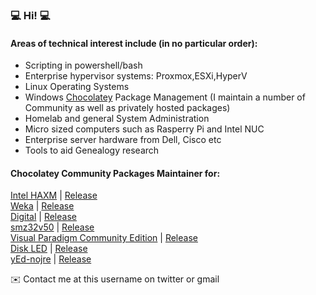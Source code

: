 ### 💻 Hi! 💻

#### Areas of technical interest include (in no particular order):

* Scripting in powershell/bash
* Enterprise hypervisor systems:  Proxmox,ESXi,HyperV
* Linux Operating Systems
* Windows [Chocolatey](https://www.chocolatey.org) Package Management (I maintain a number of Community as well as privately hosted packages)
* Homelab and general System Administration
* Micro sized computers such as Rasperry Pi and Intel NUC
* Enterprise server hardware from Dell, Cisco etc
* Tools to aid Genealogy research

#### Chocolatey Community Packages Maintainer for:
[Intel HAXM](https://github.com/gsmitheidw/haxm) | [Release](https://community.chocolatey.org/packages/haxm/7.7.0)  
[Weka](https://github.com/gsmitheidw/weka) | [Release](https://community.chocolatey.org/packages/Weka/3.8.5)  
[Digital](https://github.com/gsmitheidw/Digital) | [Release](https://community.chocolatey.org/packages/digital)  
[smz32v50](https://github.com/gsmitheidw/smz32v50) | [Release](https://community.chocolatey.org/packages/smz32v50)  
[Visual Paradigm Community Edition](https://github.com/gsmitheidw/visualparadigm-ce) | [Release](https://community.chocolatey.org/packages/visualparadigm-ce)  
[Disk LED](https://github.com/gsmitheidw/diskled-chocolatey) | [Release](https://community.chocolatey.org/packages/diskled)  
[yEd-nojre](https://github.com/gsmitheidw/yed-nojre) | [Release](https://community.chocolatey.org/packages/yed-nojre/3.23.2)

✉️ Contact me at this username on twitter or gmail


<!--
**gsmitheidw/gsmitheidw** is a ✨ _special_ ✨ repository because its `README.md` (this file) appears on your GitHub profile.

Here are some ideas to get you started:

- 🔭 I’m currently working on ...
- 🌱 I’m currently learning ...
- 👯 I’m looking to collaborate on ...
- 🤔 I’m looking for help with ...
- 💬 Ask me about ...
- 📫 How to reach me: 
- 😄 Pronouns: ...
- ⚡ Fun fact: ...
-->
